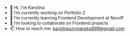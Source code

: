 - 👋 Hi, I'm Karolina
- 🔭 I’m currently working on Portfolio 2
- 🌱 I’m currently learning Frontend Development at Noroff
- 👀 I’m looking to collaborate on Frontend projects
- 📫 How to reach me: karolinaszymanska899@gmail.com
